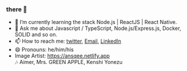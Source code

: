### there 👋

- 🌱 I’m currently learning the stack Node.js | ReactJS | React Native.
- 💬 Ask me about Javascript / TypeScript, Node.js/Express.js, Docker, SOLID and so on.
- 📫 How to reach me: [twitter](https://twitter.com/JoseMontagnana), [Email](jrenato78@gmail.com), [LinkedIn](https://www.linkedin.com/in/joserenato-devfullstack/)
- 😄 Pronouns: he/him/his
-   Image Artist: https://ansqee.netlify.app <br>
    :notes: Aimer, Mrs. GREEN APPLE, Kenshi Yonezu <br>
  </samp>
